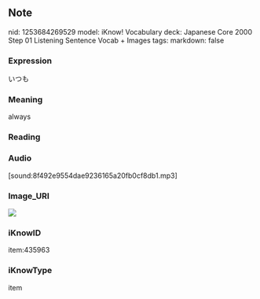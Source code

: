 ## Note
nid: 1253684269529
model: iKnow! Vocabulary
deck: Japanese Core 2000 Step 01 Listening Sentence Vocab + Images
tags: 
markdown: false

### Expression
いつも

### Meaning
always

### Reading


### Audio
[sound:8f492e9554dae9236165a20fb0cf8db1.mp3]

### Image_URI
<!DOCTYPE html>
<title></title>
<img src="3e31b0c49d394dc86d34fa5bd96643c7.jpg">



### iKnowID
item:435963

### iKnowType
item
